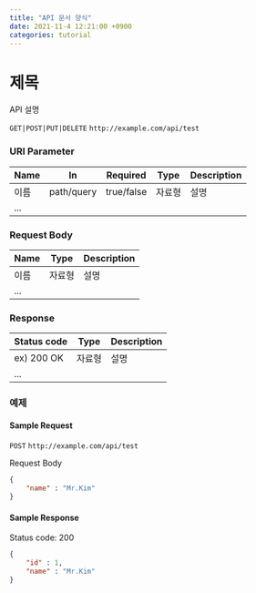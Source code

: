 ```yaml
---
title: "API 문서 양식"
date: 2021-11-4 12:21:00 +0900
categories: tutorial
---
```

# 제목

API 설명

`GET|POST|PUT|DELETE` `http://example.com/api/test`

### URI Parameter

| Name | In         | Required   | Type   | Description |
| ---- | ---------- | ---------- | ------ | ----------- |
| 이름 | path/query | true/false | 자료형 | 설명        |
| ...  |            |            |        |             |

### Request Body

| Name | Type   | Description |
| ---- | ------ | ----------- |
| 이름 | 자료형 | 설명        |
| ...  |        |             |

### Response

| Status code | Type   | Description |
| ----------- | ------ | ----------- |
| ex) 200 OK  | 자료형 | 설명        |
| ...         |        |             |

### 예제

#### Sample Request

`POST` `http://example.com/api/test`

Request Body

```json
{
    "name" : "Mr.Kim"
}
```

#### Sample Response

Status code: 200

```json
{
    "id" : 1,
    "name" : "Mr.Kim"
}
```


